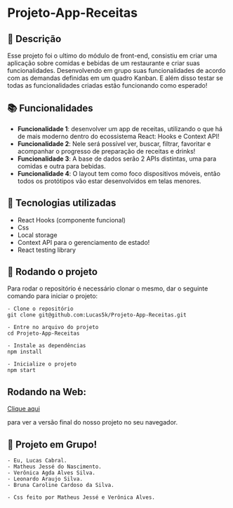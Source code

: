 # Projeto-App-Receitas

## :memo: Descrição
Esse projeto foi o ultimo do módulo de front-end, consistiu em criar uma aplicação
sobre comidas e bebidas de um restaurante e criar suas funcionalidades. Desenvolvendo em grupo suas funcionalidades de acordo com as demandas definidas em um quadro Kanban. E além disso testar se todas as funcionalidades criadas estão funcionando como esperado!

## :books: Funcionalidades
* <b>Funcionalidade 1</b>: desenvolver um app de receitas, utilizando o que há de mais moderno dentro do ecossistema React: Hooks e Context API!
* <b>Funcionalidade 2</b>: Nele será possível ver, buscar, filtrar, favoritar e acompanhar o progresso de preparação de receitas e drinks!
* <b>Funcionalidade 3</b>: A base de dados serão 2 APIs distintas, uma para comidas e outra para bebidas.
* <b>Funcionalidade 4</b>: O layout tem como foco dispositivos móveis, então todos os protótipos vão estar desenvolvidos em telas menores.

## :wrench: Tecnologias utilizadas
- React Hooks (componente funcional)
- Css
- Local storage
- Context API para o gerenciamento de estado!
- React testing library

## :rocket: Rodando o projeto
Para rodar o repositório é necessário clonar o mesmo, dar o seguinte comando para iniciar o projeto:
```
- Clone o repositório
git clone git@github.com:Lucas5k/Projeto-App-Receitas.git

- Entre no arquivo do projeto
cd Projeto-App-Receitas

- Instale as dependências
npm install

- Inicialize o projeto
npm start

```
## Rodando na Web:

<a href="https://projeto-app-receitas.vercel.app/">Clique aqui</a><p>para ver a versão final do nosso projeto no seu navegador.</p>

<!-- ## :soon: Implementação futura
* O que será implementado na próxima sprint? -->

## :handshake: Projeto em Grupo!
    - Eu, Lucas Cabral. 
    - Matheus Jessé do Nascimento. 
    - Verônica Agda Alves Silva. 
    - Leonardo Araujo Silva. 
    - Bruna Caroline Cardoso da Silva.
    
    - Css feito por Matheus Jessé e Verônica Alves.

<!-- ## :dart: Status do projeto -->

